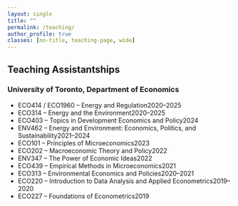 ```yaml
---
layout: single
title: ""
permalink: /teaching/
author_profile: true
classes: [no-title, teaching-page, wide]
---
```


## Teaching Assistantships

### University of Toronto, Department of Economics

<style>
/* Borderless two‑column grid for courses (no table => no theme borders) */
.teaching-page .course-rows {
  list-style: none;
  margin: 0.25rem 0 0 0;
  padding: 0;
}
.teaching-page .course-rows li {
  display: grid;
  grid-template-columns: 1fr auto; /* title left, year right */
  column-gap: 1rem;
  align-items: baseline;
  padding: 0.20rem 0;
  border: 0 !important;
  background: transparent !important;
  box-shadow: none !important;
}
.teaching-page .course-rows .title {
  font-weight: 400;               /* no bold */
  overflow-wrap: anywhere;
  min-width: 0;
}
.teaching-page .course-rows .year {
  white-space: nowrap;
  justify-self: end;              /* flush-right */
  text-align: right;
}
/* Very small screens: let year drop below neatly */
@media (max-width: 34em) {
  .teaching-page .course-rows li { grid-template-columns: 1fr; }
  .teaching-page .course-rows .year {
    justify-self: start;
    text-align: left;
    padding-top: 0.1rem;
  }
}
</style>

<ul class="course-rows">
  <li><span class="title">ECO414 / ECO1960 – Energy and Regulation</span><span class="year">2020–2025</span></li>
  <li><span class="title">ECO314 – Energy and the Environment</span><span class="year">2020–2025</span></li>
  <li><span class="title">ECO403 – Topics in Development Economics and Policy</span><span class="year">2024</span></li>
  <li><span class="title">ENV462 – Energy and Environment: Economics, Politics, and Sustainability</span><span class="year">2021–2024</span></li>
  <li><span class="title">ECO101 – Principles of Microeconomics</span><span class="year">2023</span></li>
  <li><span class="title">ECO202 – Macroeconomic Theory and Policy</span><span class="year">2022</span></li>
  <li><span class="title">ENV347 – The Power of Economic Ideas</span><span class="year">2022</span></li>
  <li><span class="title">ECO439 – Empirical Methods in Microeconomics</span><span class="year">2021</span></li>
  <li><span class="title">ECO313 – Environmental Economics and Policies</span><span class="year">2020–2021</span></li>
  <li><span class="title">ECO220 – Introduction to Data Analysis and Applied Econometrics</span><span class="year">2019–2020</span></li>
  <li><span class="title">ECO227 – Foundations of Econometrics</span><span class="year">2019</span></li>
</ul>
